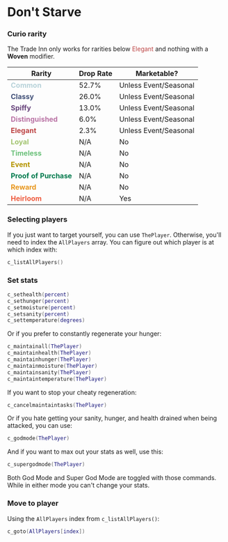# Don't Starve

### Curio rarity
The Trade Inn only works for rarities below <span style="font-wight:bold;color:#BD4646">Elegant</span> and nothing with a **Woven** modifier.

| Rarity | Drop Rate | Marketable? |
| ------ | --------- | ----------- |
| <span style="font-weight:bold;color:#B7D2D9">Common</span> | 52.7% | Unless Event/Seasonal |
| <span style="font-weight:bold;color:#415078">Classy</span> | 26.0% | Unless Event/Seasonal |
| <span style="font-weight:bold;color:#68457C">Spiffy</span> | 13.0% | Unless Event/Seasonal |
| <span style="font-weight:bold;color:#BA74A5">Distinguished</span> | 6.0% | Unless Event/Seasonal |
| <span style="font-weight:bold;color:#BD4646">Elegant</span> | 2.3% | Unless Event/Seasonal |
| <span style="font-weight:bold;color:#A2C46F">Loyal</span> | N/A | No |
| <span style="font-weight:bold;color:#6CC17B">Timeless</span> | N/A | No |
| <span style="font-weight:bold;color:#B49400">Event</span> | N/A | No |
| <span style="font-weight:bold;color:#007A4D">Proof of Purchase</span> | N/A | No |
| <span style="font-weight:bold;color:#E8971E">Reward</span> | N/A | No |
| <span style="font-weight:bold;color:#EE5D40">Heirloom</span> | N/A | Yes |

### Selecting players
If you just want to target yourself, you can use `ThePlayer`. Otherwise, you'll need to index the `AllPlayers` array. You can figure out which player is at which index with:
```lua
c_listAllPlayers()
```

### Set stats
```lua
c_sethealth(percent)
c_sethunger(percent)
c_setmoisture(percent)
c_setsanity(percent)
c_settemperature(degrees)
```

Or if you prefer to constantly regenerate your hunger:
```lua
c_maintainall(ThePlayer)
c_maintainhealth(ThePlayer)
c_maintainhunger(ThePlayer)
c_maintainmoisture(ThePlayer)
c_maintainsanity(ThePlayer)
c_maintaintemperature(ThePlayer)
```

If you want to stop your cheaty regeneration:
```lua
c_cancelmaintaintasks(ThePlayer)
```

Or if you hate getting your sanity, hunger, and health drained when being attacked, you can use:
```lua
c_godmode(ThePlayer)
```

And if you want to max out your stats as well, use this:
```lua
c_supergodmode(ThePlayer)
```

Both God Mode and Super God Mode are toggled with those commands. While in either mode you can't change your stats.

### Move to player
Using the `AllPlayers` index from `c_listAllPlayers()`:
```lua
c_goto(AllPlayers[index])
```
